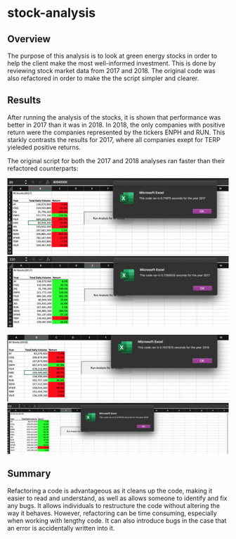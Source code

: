 # stock-analysis

## Overview
The purpose of this analysis is to look at green energy stocks in order to help the client make the most well-informed investment. This is done by reviewing stock market data from 2017 and 2018. The original code was also refactored in order to make the the script simpler and clearer. 

## Results
After running the analysis of the stocks, it is shown that performance was better in 2017 than it was in 2018. In 2018, the only companies with positive return were the companies represented by the tickers ENPH and RUN. This starkly contrasts the results for 2017, where all companies exept for TERP yieleded positive returns. 

The original script for both the 2017 and 2018 analyses ran faster than their refactored counterparts:

![2017 Original](Original_2017.png)
![2017 Refactored](Refactory_2017.png)

![2018 Original](Original_2018.png)
![2018 Refactored](Refactory_2018.png)

## Summary

Refactoring a code is advantageous as it cleans up the code, making it easier to read and understand, as well as allows someone to identify and fix any bugs. It allows individuals to restructure the code without altering the way it behaves. However, refactoring can be time consuming, especially when working with lengthy code. It can also introduce bugs in the case that an error is accidentally written into it. 
